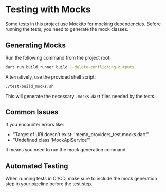 # Testing with Mocks

Some tests in this project use Mockito for mocking dependencies. Before running the tests, you need to generate the mock classes.

## Generating Mocks

Run the following command from the project root:

```sh
dart run build_runner build --delete-conflicting-outputs
```

Alternatively, use the provided shell script:

```sh
./test/build_mocks.sh
```

This will generate the necessary `.mocks.dart` files needed by the tests.

## Common Issues

If you encounter errors like:

- "Target of URI doesn't exist: 'memo_providers_test.mocks.dart'"
- "Undefined class 'MockApiService'"

It means you need to run the mock generation command.

## Automated Testing

When running tests in CI/CD, make sure to include the mock generation step in your pipeline before the test step.